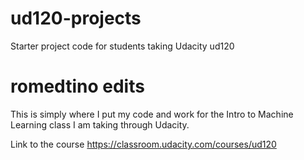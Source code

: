 ud120-projects
==============

Starter project code for students taking Udacity ud120


romedtino edits
==============
This is simply where I put my code and work for the Intro to Machine Learning class I am taking through Udacity.

Link to the course https://classroom.udacity.com/courses/ud120

